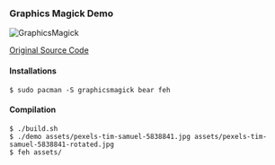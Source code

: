 ### Graphics Magick Demo

![GraphicsMagick](http://www.graphicsmagick.org/images/gm-107x76.png)

[Original Source Code](http://www.graphicsmagick.org/wand/wand.html)

#### Installations

```shell
$ sudo pacman -S graphicsmagick bear feh
```

#### Compilation

```shell
$ ./build.sh
$ ./demo assets/pexels-tim-samuel-5838841.jpg assets/pexels-tim-samuel-5838841-rotated.jpg 
$ feh assets/
```
